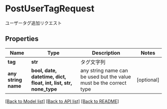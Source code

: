 # PostUserTagRequest

ユーザータグ追加リクエスト

## Properties
Name | Type | Description | Notes
------------ | ------------- | ------------- | -------------
**tag** | **str** | タグ文字列 | 
**any string name** | **bool, date, datetime, dict, float, int, list, str, none_type** | any string name can be used but the value must be the correct type | [optional]

[[Back to Model list]](../README.md#documentation-for-models) [[Back to API list]](../README.md#documentation-for-api-endpoints) [[Back to README]](../README.md)


